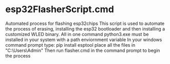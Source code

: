 # esp32FlasherScript.cmd
Automated process for flashing esp32chips
This script is used to automate the process of erasing, installing the esp32 bootloader and then installing a customized WLED binary. All in one command
python3.exe must be installed in your system with a path enviornment variable
In your windows command prompt type: pip install esptool
place all the files in "C:\Users\Admin"
Then run flasher.cmd in the command prompt to begin the process
